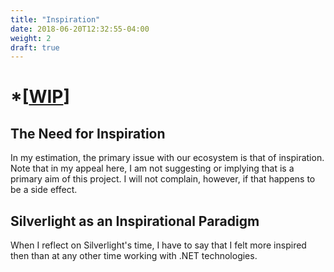 ```yaml
---
title: "Inspiration"
date: 2018-06-20T12:32:55-04:00
weight: 2
draft: true
---
```


# *[[WIP](https://www.investopedia.com/terms/w/workinprogress.asp)]

## The Need for Inspiration

In my estimation, the primary issue with our ecosystem is that of inspiration.  Note that in my appeal here, I am not suggesting or implying that is a primary aim of this project.  I will not complain, however, if that happens to be a side effect.

## Silverlight as an Inspirational Paradigm

When I reflect on Silverlight's time, I have to say that I felt more inspired then than at any other time working with .NET technologies.  